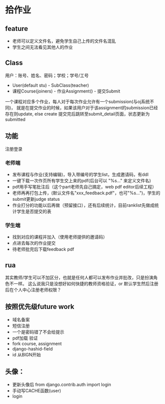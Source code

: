 
# 拾作业

## feature

- 老师可以定义文件名，避免学生自己上传的文件名混乱
- 学生之间无法看见其他人的作业

## Class

用户：账号、姓名、密码；学校；学号/工号

- User(default stu) - SubClass(teacher)
- 课程Course(joiners) - 作业Assignment() - 提交Submit

一个课程对应多个作业，每人对于每次作业允许有一个submission(与oj系统不同)，
就是在提交作业的时候，如果该用户对于该assignment的submission已经存在则update, else create
提交完后跳转至submit_detail页面，状态更新为 submitted

## 功能

注册登录

### 老师端 

- 发布课程与作业(支持编辑)，导入带编号的学生list，生成邀请码，有ddl
- 一键下载一次作页所有学生交上来的pdf(后台可以 "%s..." 来定义文件名)
- pdf用手写笔批注后（这个part老师先自己搞定，web pdf editor后续工程）
- 老师再再打包上传，(默认文件名"xxx_feedback.pdf"，也可"%s...")，学生的submit更新judge status
- 作业打分的功能以后再做（预留接口），还有后续统计，目前ranklist先做成统计学生是否提交的表

### 学生端

- 找到对应的课程并加入（使用老师提供的邀请码）
- 点进去每次的作业提交
- 待老师批完后下载feedback pdf

## rua

其实教师/学生可以不加区分，也就是任何人都可以发布作业并批改，只是扮演角色不一样。
这么说我只是没想好如何快捷的教师资格验证，or 默认学生然后注册后在个人中心注册老师权限？

## 按照优先级future work

- 域名备案
- 短信注册
- 一个是密码错了不会给提示
- pdf加载 验证
- fork course, assignment
- django-hashid-field
- id 从BIGN开始

## 头像：

- 更新头像后 from django.contrib.auth import login
- 手动写CACHE函数(user)
- login
